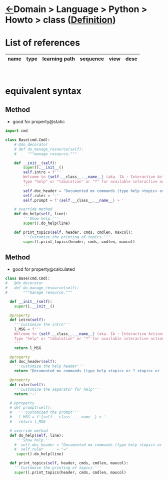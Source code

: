<head><link rel="stylesheet" href="../../../../md.css"/><script src="../../../../md.js"></script></head>

[//]: #(Reference)
[Repo_Readme]:   ../list/object_list.md
[Item_Whatis]:   ../whatis/class_whatis.md


# [&larr;][Repo_Readme]Domain > Language > Python > Howto > class ([Definition][Item_Whatis])

# List of references
|name|type|learning path|sequence|view|desc|
|-|-|-|-|-|-|
<br>

# equivalent syntax
## Method
- good for property@static

```python
import cmd

class Base(cmd.Cmd):
    # @do_decorator
    # def do_manage_resource(self):
    #     """manage resource."""

    def __init__(self):
        super().__init__()
        self.intro = f'''
        Welcome to {self.__class__.__name__} (aka. IA : Interactive Actions).
        Type "help" or "tabulation" or "?" for available interactive actions, "quit" to exit
        '''
        self.doc_header = "Documented mx commands (type help <topic> or ? <topic> or (q)uit:"
        self.ruler = '-'
        self.prompt = f'{self.__class__.__name__} > '

    # override method
    def do_help(self, line):
        '''Show help.'''
        super().do_help(line)

    def print_topics(self, header, cmds, cmdlen, maxcol):
        '''Customize the printing of topics.'''
        super().print_topics(header, cmds, cmdlen, maxcol)

```
## Method
- good for property@calculated
```python
class Base(cmd.Cmd):
#   @do_decorator
#   def do_manage_resource(self):
#       """manage resource."""

  def __init__(self):
    super().__init__()

  @property
  def intro(self):
    '''customize the intro'''
    l_MSG = f'''
    Welcome to {self.__class__.__name__} (aka. IA : Interactive Actions).
    Type "help" or "tabulation" or "?" for available interactive actions, "quit" to exit
    '''
    return l_MSG

  @property
  def doc_header(self):
    '''customize the help header'''
    return "Documented mx commands (type help <topic> or ? <topic> or (q)uit:"

  @property
  def ruler(self):
    '''customize the separator for help'''
    return '-'

  # @property
  # def prompt(self):
  #   '''customized the prompt'''
  #   l_MSG = f'{self.__class__.__name__} > '
  #   return l_MSG

  # override method
  def do_help(self, line):
     '''Show help.'''
    #  self.doc_header = "Documented mx commands (type help <topic> or ? <topic> or (q)uit:"
    #  self.ruler      = "="
     super().do_help(line)

  def print_topics(self, header, cmds, cmdlen, maxcol):
    '''Customize the printing of topics.'''
    super().print_topics(header, cmds, cmdlen, maxcol)
```
